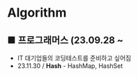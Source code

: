 # Algorithm

## ■ 프로그래머스 (23.09.28 ~
* IT 대기업들의 코딩테스트를 준비하고 싶어짐
* 23.11.30 / __Hash__ - HashMap, HashSet
